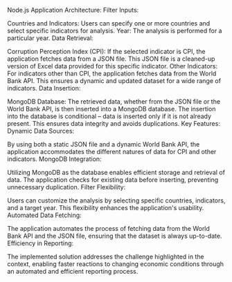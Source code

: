 Node.js Application Architecture:
Filter Inputs:

Countries and Indicators: Users can specify one or more countries and select specific indicators for analysis.
Year: The analysis is performed for a particular year.
Data Retrieval:

Corruption Perception Index (CPI):
If the selected indicator is CPI, the application fetches data from a JSON file. This JSON file is a cleaned-up version of Excel data provided for this specific indicator.
Other Indicators:
For indicators other than CPI, the application fetches data from the World Bank API. This ensures a dynamic and updated dataset for a wide range of indicators.
Data Insertion:

MongoDB Database:
The retrieved data, whether from the JSON file or the World Bank API, is then inserted into a MongoDB database.
The insertion into the database is conditional – data is inserted only if it is not already present. This ensures data integrity and avoids duplications.
Key Features:
Dynamic Data Sources:

By using both a static JSON file and a dynamic World Bank API, the application accommodates the different natures of data for CPI and other indicators.
MongoDB Integration:

Utilizing MongoDB as the database enables efficient storage and retrieval of data.
The application checks for existing data before inserting, preventing unnecessary duplication.
Filter Flexibility:

Users can customize the analysis by selecting specific countries, indicators, and a target year. This flexibility enhances the application's usability.
Automated Data Fetching:

The application automates the process of fetching data from the World Bank API and the JSON file, ensuring that the dataset is always up-to-date.
Efficiency in Reporting:

The implemented solution addresses the challenge highlighted in the context, enabling faster reactions to changing economic conditions through an automated and efficient reporting process.

